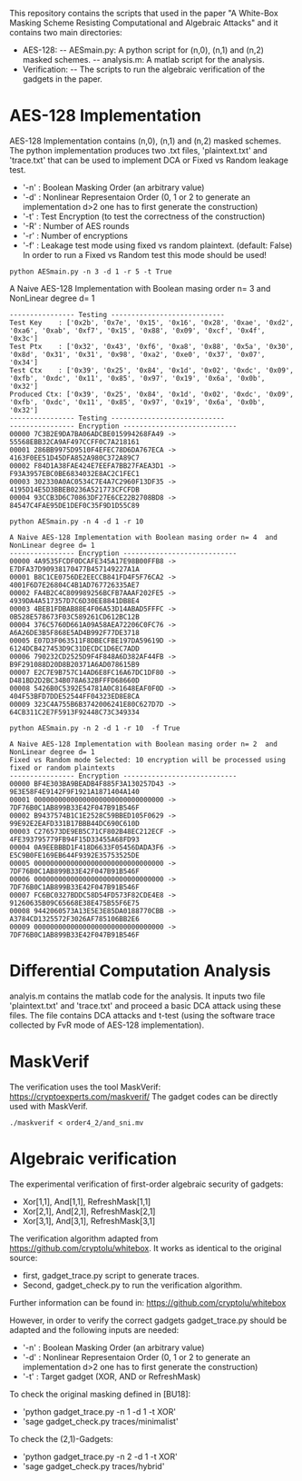 This repository contains the scripts that used in the paper "A White-Box Masking Scheme Resisting Computational and Algebraic Attacks" and it contains two main directories:
- AES-128:
	-- AESmain.py: A python script for (n,0), (n,1) and (n,2) masked schemes. 
	-- analysis.m: A matlab script for the analysis. 
- Verification:
	-- The scripts to run the algebraic verification of the gadgets in the paper.


# AES-128 Implementation

AES-128 Implementation contains (n,0), (n,1) and (n,2) masked schemes. The python implementation produces two .txt files, 'plaintext.txt' and 'trace.txt' that can be used to implement DCA or Fixed vs Random leakage test. 

- '-n' : Boolean Masking Order (an arbitrary value) 
- '-d' : Nonlinear Representaion Order (0, 1 or 2 to generate an implementation d>2 one has to first generate the construction)
- '-t' : Test Encryption (to test the correctness of the construction)
- '-R' : Number of AES rounds
- '-r' : Number of encryptions
- '-f' : Leakage test mode using fixed vs random plaintext. (default: False) In order to run a Fixed vs Random test this mode should be used!


`python AESmain.py -n 3 -d 1 -r 5 -t True`

A Naive AES-128 Implementation with Boolean masing order n= 3  and NonLinear degree d= 1 
```
---------------- Testing ---------------------------- 
Test Key    : ['0x2b', '0x7e', '0x15', '0x16', '0x28', '0xae', '0xd2', '0xa6', '0xab', '0xf7', '0x15', '0x88', '0x09', '0xcf', '0x4f', '0x3c'] 
Test Ptx    : ['0x32', '0x43', '0xf6', '0xa8', '0x88', '0x5a', '0x30', '0x8d', '0x31', '0x31', '0x98', '0xa2', '0xe0', '0x37', '0x07', '0x34']
Test Ctx    : ['0x39', '0x25', '0x84', '0x1d', '0x02', '0xdc', '0x09', '0xfb', '0xdc', '0x11', '0x85', '0x97', '0x19', '0x6a', '0x0b', '0x32'] 
Produced Ctx: ['0x39', '0x25', '0x84', '0x1d', '0x02', '0xdc', '0x09', '0xfb', '0xdc', '0x11', '0x85', '0x97', '0x19', '0x6a', '0x0b', '0x32'] 
---------------- Testing ----------------------------
---------------- Encryption ----------------------------
00000 7C3B2E9DA7BA06ADCBE015994268FA49 -> 55568EBB32CA9AF497CCFF0C7A218161
00001 286BB9975D9510F4EFEC78D6DA767ECA -> 4163F0EE51D45DFA852A980C372A89C7
00002 F84D1A38FAE424E7EEFA7BB27FAEA3D1 -> F93A3957EBC0BE6834032E8AC2C1FEC1
00003 302330A0AC0534C7E4A7C2960F13DF35 -> 4195D14E5D3BBEB0236A521773CFCFDB
00004 93CCB3D6C70863DF27E6CE22B2708BD8 -> 84547C4FAE95DE1DEF0C35F9D1D55C89
```

`python AESmain.py -n 4 -d 1 -r 10`

```
A Naive AES-128 Implementation with Boolean masing order n= 4  and NonLinear degree d= 1
---------------- Encryption ----------------------------
00000 4A9535FCDF0DCAFE345A17E98B00FFB8 -> E7DFA37D90938170477B457149227A1A
00001 B8C1CE0756DE2EECCB841FD4F5F76CA2 -> 4001F6D7E26804C4B1AD767726335AE7
00002 FA4B2C4C809989256BCFB7AAAF202FE5 -> 4939DA4A517357D7C6D30EE8841DB8E4
00003 4BEB1FDBAB88E4F06A53D14ABAD5FFFC -> 0B528E578673F03C589261CD612BC12B
00004 376C5760D661A09A58AEA72206C0FC76 -> A6A26DE3B5F868E5AD4B992F77DE3718
00005 E07D3F063511F8DBECFBE197DA59619D -> 6124DCB427453D9C31DECDC1D6EC7ADD
00006 790232CD2525D9F4F848A6D382AF44FB -> B9F291088D20D8B20371A6AD078615B9
00007 E2C7E9B757C14AD6E8FC16A67DC1DF80 -> D481BD2D2BC34B078A632BFFFD68660D
00008 5426B0C5392E54781A0C81648EAF0F0D -> 404F53BFD7DDE52544FF04323ED8E8CA
00009 323C4A755B6B3742006241E80C627D7D -> 64CB311C2E7F5913F92448C73C349334
```

`python AESmain.py -n 2 -d 1 -r 10  -f True` 
```
A Naive AES-128 Implementation with Boolean masing order n= 2  and NonLinear degree d= 1
Fixed vs Random mode Selected: 10 encryption will be processed using fixed or random plaintexts
---------------- Encryption ----------------------------
00000 BF4E303BA9BEADB4F885F3A130257D43 -> 9E3E58F4E9142F9F1921A1871404A140
00001 00000000000000000000000000000000 -> 7DF76B0C1AB899B33E42F047B91B546F
00002 B9437574B1C1E2528C59BBED105F0629 -> 99E92E2EAFD331B17BBB44DC690C610D
00003 C276573DE9EB5C71CF802B48EC212ECF -> 4FE393795779FB94F15D33455A68FD93
00004 0A9EEBBBD1F418D6633F05456DADA3F6 -> E5C9B0FE169EB644F9392E35753525DE
00005 00000000000000000000000000000000 -> 7DF76B0C1AB899B33E42F047B91B546F
00006 00000000000000000000000000000000 -> 7DF76B0C1AB899B33E42F047B91B546F
00007 FC6BC0327BDDC58D54FD573F82CDE4E8 -> 91260635B09C65668E38E475B55F6E75
00008 9442060573A13E5E3E85DA0188770CBB -> A3784CD1325572F3026AF785106BB2E6
00009 00000000000000000000000000000000 -> 7DF76B0C1AB899B33E42F047B91B546F
```

# Differential Computation Analysis

analyis.m contains the matlab code for the analysis. It inputs two file 'plaintext.txt' and 'trace.txt' and proceed a basic DCA attack using these files. The file contains DCA attacks and t-test (using the software trace collected by FvR mode of AES-128  implementation). 

# MaskVerif

The verification uses the tool MaskVerif: https://cryptoexperts.com/maskverif/ 
The gadget codes can be directly used with MaskVerif.

`./maskverif < order4_2/and_sni.mv ` 


# Algebraic verification

The experimental verification of first-order algebraic security of gadgets: 
- Xor[1,1], And[1,1], RefreshMask[1,1]
- Xor[2,1], And[2,1], RefreshMask[2,1]
- Xor[3,1], And[3,1], RefreshMask[3,1]


The verification algorithm adapted from https://github.com/cryptolu/whitebox. It works as identical to the original source:

- first, gadget_trace.py script to generate traces.
- Second, gadget_check.py to run the verification algorithm.

Further information can be found in: https://github.com/cryptolu/whitebox

However, in order to verify the correct gadgets  gadget_trace.py should be adapted and the following inputs are needed:


- '-n' : Boolean Masking Order (an arbitrary value) 
- '-d' : Nonlinear Representaion Order (0, 1 or 2 to generate an implementation d>2 one has to first generate the construction)
- '-t' : Target gadget (XOR, AND or RefreshMask)

To check the original masking defined in [BU18]:

- 'python gadget_trace.py -n 1 -d 1 -t XOR'
- 'sage gadget_check.py traces/minimalist'

To check the (2,1)-Gadgets: 

- 'python gadget_trace.py -n 2 -d 1 -t XOR'
- 'sage gadget_check.py traces/hybrid'
